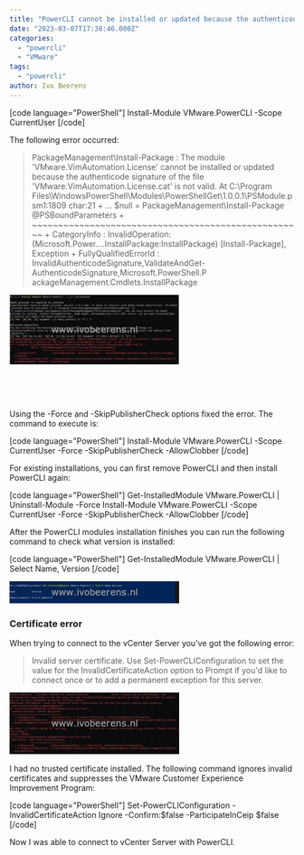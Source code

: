```yaml
---
title: "PowerCLI cannot be installed or updated because the authenticode signature of the file error"
date: "2023-03-07T17:38:46.000Z"
categories: 
  - "powercli"
  - "VMware"
tags: 
  - "powercli"
author: Ivo Beerens
---
```


\[code language="PowerShell"\] Install-Module VMware.PowerCLI -Scope CurrentUser \[/code\]

The following error occurred:

> PackageManagement\\Install-Package : The module 'VMware.VimAutomation.License' cannot be installed or updated because the authenticode signature of the file 'VMware.VimAutomation.License.cat' is not valid. At C:\\Program Files\\WindowsPowerShell\\Modules\\PowerShellGet\\1.0.0.1\\PSModule.psm1:1809 char:21 + ... $null = PackageManagement\\Install-Package @PSBoundParameters + ~~~~~~~~~~~~~~~~~~~~~~~~~~~~~~~~~~~~~~~~~~~~~~~~~~~~ + CategoryInfo : InvalidOperation: (Microsoft.Power....InstallPackage:InstallPackage) \[Install-Package\], Exception + FullyQualifiedErrorId : InvalidAuthenticodeSignature,ValidateAndGet-AuthenticodeSignature,Microsoft.PowerShell.P ackageManagement.Cmdlets.InstallPackage

[![](images/1-300x123.jpg)](images/1.jpg)

 

 

Using the -Force and -SkipPublisherCheck options fixed the error. The command to execute is:

\[code language="PowerShell"\] Install-Module VMware.PowerCLI -Scope CurrentUser -Force -SkipPublisherCheck -AllowClobber \[/code\]

For existing installations, you can first remove PowerCLI and then install PowerCLI again:

\[code language="PowerShell"\] Get-InstalledModule VMware.PowerCLI | Uninstall-Module -Force Install-Module VMware.PowerCLI -Scope CurrentUser -Force -SkipPublisherCheck -AllowClobber \[/code\]

After the PowerCLI modules installation finishes you can run the following command to check what version is installed:

\[code language="PowerShell"\] Get-InstalledModule VMware.PowerCLI | Select Name, Version \[/code\]

[![](images/3-300x39.jpg)](images/3.jpg)

### Certificate error

When trying to connect to the vCenter Server you've got the following error:

> Invalid server certificate. Use Set-PowerCLIConfiguration to set the value for the InvalidCertificateAction option to Prompt if you'd like to connect once or to add a permanent exception for this server.

[![](images/invalid-cert-300x109.jpg)](images/invalid-cert.jpg)

I had no trusted certificate installed. The following command ignores invalid certificates and suppresses the VMware Customer Experience Improvement Program:

\[code language="PowerShell"\] Set-PowerCLIConfiguration -InvalidCertificateAction Ignore -Confirm:$false -ParticipateInCeip $false \[/code\]

Now I was able to connect to vCenter Server with PowerCLI.



